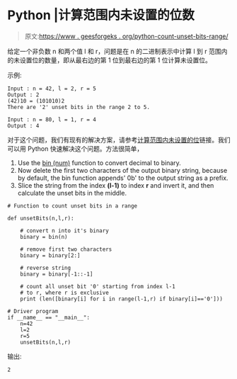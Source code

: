 # Python |计算范围内未设置的位数

> 原文:[https://www . geesforgeks . org/python-count-unset-bits-range/](https://www.geeksforgeeks.org/python-count-unset-bits-range/)

给定一个非负数 n 和两个值 l 和 r，问题是在 n 的二进制表示中计算 l 到 r 范围内的未设置位的数量，即从最右边的第 1 位到最右边的第 1 位计算未设置位。

示例:

```
Input : n = 42, l = 2, r = 5
Output : 2
(42)10 = (101010)2
There are '2' unset bits in the range 2 to 5.

Input : n = 80, l = 1, r = 4
Output : 4

```

对于这个问题，我们有现有的解决方案，请参考[计算范围内未设置的位](https://www.geeksforgeeks.org/count-unset-bits-range/)链接。我们可以用 Python 快速解决这个问题。方法很简单，

1.  Use the [bin (num)](https://www.geeksforgeeks.org/bin-in-python/) function to convert decimal to binary.
2.  Now delete the first two characters of the output binary string, because by default, the bin function appends' 0b' to the output string as a prefix.
3.  Slice the string from the index **(l-1)** to index **r** and invert it, and then calculate the unset bits in the middle.

```
# Function to count unset bits in a range

def unsetBits(n,l,r):

    # convert n into it's binary
    binary = bin(n)

    # remove first two characters
    binary = binary[2:]

    # reverse string
    binary = binary[-1::-1]

    # count all unset bit '0' starting from index l-1
    # to r, where r is exclusive
    print (len([binary[i] for i in range(l-1,r) if binary[i]=='0']))

# Driver program
if __name__ == "__main__":
    n=42
    l=2
    r=5
    unsetBits(n,l,r)
```

输出:

```
2

```